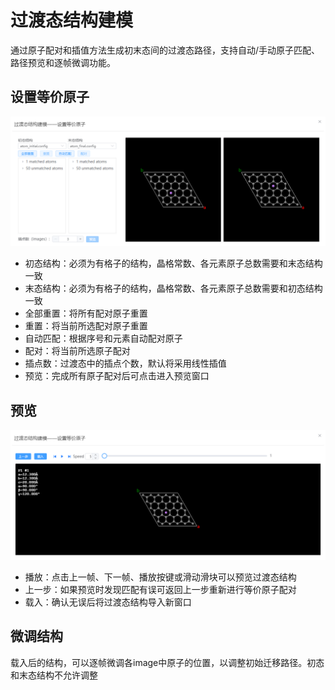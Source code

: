 # 过渡态结构建模

通过原子配对和插值方法生成初末态间的过渡态路径，支持自动/手动原子匹配、路径预览和逐帧微调功能。

## 设置等价原子
![neb1](.././nested/qstudio_manual_build_neb1.png)
- 初态结构：必须为有格子的结构，晶格常数、各元素原子总数需要和末态结构一致
- 末态结构：必须为有格子的结构，晶格常数、各元素原子总数需要和初态结构一致
- 全部重置：将所有配对原子重置
- 重置：将当前所选配对原子重置
- 自动匹配：根据序号和元素自动配对原子
- 配对：将当前所选原子配对
- 插点数：过渡态中的插点个数，默认将采用线性插值
- 预览：完成所有原子配对后可点击进入预览窗口
  
## 预览
![neb2](.././nested/qstudio_manual_build_neb2.png)
- 播放：点击上一帧、下一帧、播放按键或滑动滑块可以预览过渡态结构
- 上一步：如果预览时发现匹配有误可返回上一步重新进行等价原子配对
- 载入：确认无误后将过渡态结构导入新窗口

## 微调结构
  载入后的结构，可以逐帧微调各image中原子的位置，以调整初始迁移路径。初态和末态结构不允许调整
